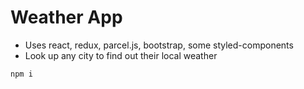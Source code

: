 # Weather App

- Uses react, redux, parcel.js, bootstrap, some styled-components
- Look up any city to find out their local weather

```
npm i
```
